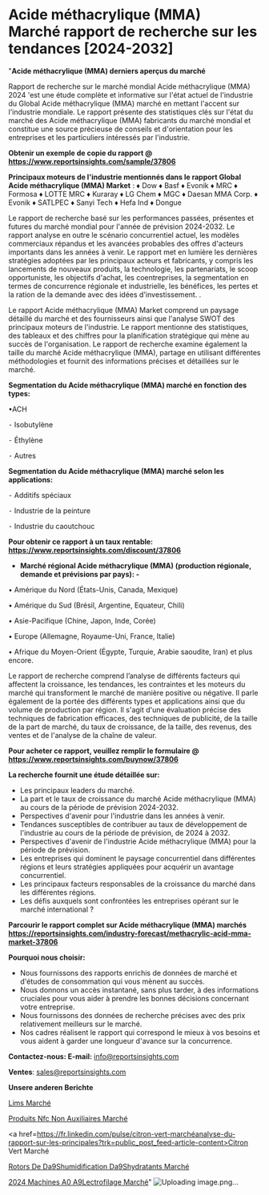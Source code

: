# Acide méthacrylique (MMA) Marché rapport de recherche sur les tendances [2024-2032]

"<strong>Acide méthacrylique (MMA) derniers aperçus du marché</strong>

Rapport de recherche sur le marché mondial Acide méthacrylique (MMA) 2024 'est une étude complète et informative sur l'état actuel de l'industrie du Global Acide méthacrylique (MMA) marché en mettant l'accent sur l'industrie mondiale. Le rapport présente des statistiques clés sur l'état du marché des Acide méthacrylique (MMA) fabricants du marché mondial et constitue une source précieuse de conseils et d'orientation pour les entreprises et les particuliers intéressés par l'industrie.

<strong>Obtenir un exemple de copie du rapport @ <a href=https://www.reportsinsights.com/sample/37806>https://www.reportsinsights.com/sample/37806</a></strong>

<strong>Principaux moteurs de l'industrie mentionnés dans le rapport Global Acide méthacrylique (MMA) Market</strong> :
♦ Dow
♦ Basf
♦ Evonik
♦ MRC
♦ Formosa
♦ LOTTE MRC
♦ Kuraray
♦ LG Chem
♦ MGC
♦ Daesan MMA Corp.
♦ Evonik
♦ SATLPEC
♦ Sanyi Tech
♦ Hefa Ind
♦ Dongue

Le rapport de recherche basé sur les performances passées, présentes et futures du marché mondial pour l'année de prévision 2024-2032. Le rapport analyse en outre le scénario concurrentiel actuel, les modèles commerciaux répandus et les avancées probables des offres d'acteurs importants dans les années à venir. Le rapport met en lumière les dernières stratégies adoptées par les principaux acteurs et fabricants, y compris les lancements de nouveaux produits, la technologie, les partenariats, le scoop opportuniste, les objectifs d'achat, les coentreprises, la segmentation en termes de concurrence régionale et industrielle, les bénéfices, les pertes et la ration de la demande avec des idées d'investissement. .

Le rapport Acide méthacrylique (MMA) Market comprend un paysage détaillé du marché et des fournisseurs ainsi que l'analyse SWOT des principaux moteurs de l'industrie. Le rapport mentionne des statistiques, des tableaux et des chiffres pour la planification stratégique qui mène au succès de l'organisation. Le rapport de recherche examine également la taille du marché Acide méthacrylique (MMA), partage en utilisant différentes méthodologies et fournit des informations précises et détaillées sur le marché.

<strong>Segmentation du Acide méthacrylique (MMA) marché en fonction des types:</strong>

•ACH

⁃ Isobutylène

⁃ Éthylène

⁃ Autres

<strong>Segmentation du Acide méthacrylique (MMA) marché selon les applications:</strong>


⁃ Additifs spéciaux

⁃ Industrie de la peinture

⁃ Industrie du caoutchouc

<strong>Pour obtenir ce rapport à un taux rentable: <a href=https://www.reportsinsights.com/discount/37806>https://www.reportsinsights.com/discount/37806</a></strong>
<ul>
  <li><strong>Marché régional Acide méthacrylique (MMA) (production régionale, demande et prévisions par pays): -</strong></li>
</ul>
• Amérique du Nord (États-Unis, Canada, Mexique)

• Amérique du Sud (Brésil, Argentine, Equateur, Chili)

• Asie-Pacifique (Chine, Japon, Inde, Corée)

• Europe (Allemagne, Royaume-Uni, France, Italie)

• Afrique du Moyen-Orient (Égypte, Turquie, Arabie saoudite, Iran) et plus encore.

Le rapport de recherche comprend l’analyse de différents facteurs qui affectent la croissance, les tendances, les contraintes et les moteurs du marché qui transforment le marché de manière positive ou négative. Il parle également de la portée des différents types et applications ainsi que du volume de production par région. Il s'agit d'une évaluation précise des techniques de fabrication efficaces, des techniques de publicité, de la taille de la part de marché, du taux de croissance, de la taille, des revenus, des ventes et de l'analyse de la chaîne de valeur.

<strong>Pour acheter ce rapport, veuillez remplir le formulaire @   <a href=https://www.reportsinsights.com/buynow/37806>https://www.reportsinsights.com/buynow/37806</a></strong>

<strong>La recherche fournit une étude détaillée sur:</strong>
<ul>
  <li>Les principaux leaders du marché.</li>
  <li>La part et le taux de croissance du marché Acide méthacrylique (MMA) au cours de la période de prévision 2024-2032.</li>
  <li>Perspectives d'avenir pour l'industrie dans les années à venir.</li>
  <li>Tendances susceptibles de contribuer au taux de développement de l'industrie au cours de la période de prévision, de 2024 à 2032.</li>
  <li>Perspectives d'avenir de l'industrie Acide méthacrylique (MMA) pour la période de prévision.</li>
  <li>Les entreprises qui dominent le paysage concurrentiel dans différentes régions et leurs stratégies appliquées pour acquérir un avantage concurrentiel.</li>
  <li>Les principaux facteurs responsables de la croissance du marché dans les différentes régions.</li>
  <li>Les défis auxquels sont confrontées les entreprises opérant sur le marché international ?</li>
</ul>

<strong>Parcourir le rapport complet sur Acide méthacrylique (MMA) marchés <a href=https://reportsinsights.com/industry-forecast/methacrylic-acid-mma-market-37806>https://reportsinsights.com/industry-forecast/methacrylic-acid-mma-market-37806</a></strong>

<strong>Pourquoi nous choisir:</strong>
<ul>
  <li>Nous fournissons des rapports enrichis de données de marché et d'études de consommation qui vous mènent au succès.</li>
  <li>Nous donnons un accès instantané, sans plus tarder, à des informations cruciales pour vous aider à prendre les bonnes décisions concernant votre entreprise.</li>
  <li>Nous fournissons des données de recherche précises avec des prix relativement meilleurs sur le marché.</li>
  <li>Nos cadres réalisent le rapport qui correspond le mieux à vos besoins et vous aident à garder une longueur d'avance sur la concurrence.</li>
</ul>
<strong>Contactez-nous:
</strong><strong>E-mail:</strong> <a href=mailto:info@reportsinsights.com>info@reportsinsights.com</a>

<strong>Ventes</strong>: <a href=mailto:sales@reportsinsights.com>sales@reportsinsights.com</a>

<strong>Unsere anderen Berichte</strong>

<a href=https://www.linkedin.com/pulse/lims-march%C3%A9-de-la-taille-2024-%C3%A0-2032-des-yjdqe/>Lims Marché</a>

<a href=https://www.linkedin.com/pulse/produits-nfc-non-auxiliaires-marché-couverture-20ptc/>Produits Nfc Non Auxiliaires Marché</a>

<a href=https://fr.linkedin.com/pulse/citron-vert-marchéanalyse-du-rapport-sur-les-principales?trk=public_post_feed-article-content>Citron Vert Marché</a>

<a href=https://www.linkedin.com/pulse/rotors-de-d%C3%A9shumidification-d%C3%A9shydratants-march%C3%A9-qi4vf/>Rotors De Da9Shumidification Da9Shydratants Marché</a>

<a href=https://www.linkedin.com/pulse/2024-machines-%C3%A0-%C3%A9lectrofilage-march%C3%A9-segmentation-03muc/>2024 Machines A0 A9Lectrofilage Marché</a>"
![Uploading image.png…]()
